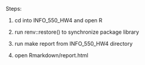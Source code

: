 Steps:

1. cd into INFO_550_HW4 and open R 

2. run renv::restore() to synchronize package library

3. run make report from INFO_550_HW4 directory

4. open Rmarkdown/report.html
